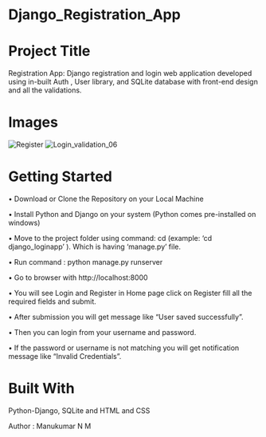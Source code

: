 # Django_Registration_App

# Project Title
Registration App: Django registration and login web application developed using in-built Auth , User library, and SQLite database with front-end design and all the validations.

# Images
![Register](https://user-images.githubusercontent.com/24228300/122262057-a1fc3500-cef2-11eb-8a75-404ff5fdd6b9.PNG)
![Login_validation_06](https://user-images.githubusercontent.com/24228300/122262079-a7f21600-cef2-11eb-8ea2-f87462a9ec93.PNG)

# Getting Started

•	Download or Clone the Repository on your Local Machine

•	Install Python and Django on your system (Python comes pre-installed on windows)

•	Move to the project folder using command: cd  <foldername> (example: ‘cd django_loginapp’ ). Which is having ‘manage.py’ file.

•	Run command : python manage.py runserver

•	Go to browser with http://localhost:8000 

•	You will see Login and Register in Home page click on Register fill all the required fields and submit. 

•	After submission you will get message like “User saved successfully”.

•	Then you can login from your username and password.

•	If the password or username is not matching you will get notification message like “Invalid Credentials”.

# Built With
Python-Django, SQLite and HTML and CSS

Author : Manukumar N M 










